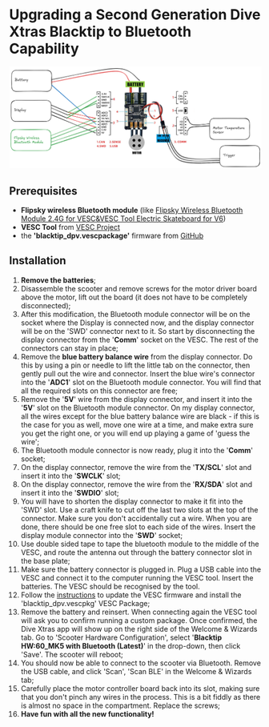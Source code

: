 # Upgrading a Second Generation Dive Xtras Blacktip to Bluetooth Capability

![wiring diagram](./assets/blacktip_tech_bluetooth_wiring.png)

## Prerequisites

- **Flipsky wireless Bluetooth module** (like [Flipsky Wireless Bluetooth Module 2.4G for VESC&VESC Tool Electric Skateboard for V6](https://www.aliexpress.com/item/1005008747516291.html))
- **VESC Tool** from [VESC Project](https://vesc-project.com/vesc_tool)
- the **'blacktip_dpv.vescpackage'** firmware from [GitHub](https://github.com/mikeller/vesc_pkg/releases/)

## Installation

1. **Remove the batteries**;
2. Disassemble the scooter and remove screws for the motor driver board above the motor, lift out the board (it does not have to be completely disconnected);
3. After this modification, the Bluetooth module connector will be on the socket where the Display is connected now, and the display connector will be on the 'SWD' connector next to it. So start by disconnecting the display connector from the '**Comm**' socket on the VESC. The rest of the connectors can stay in place;
4. Remove the **blue battery balance wire** from the display connector. Do this by using a pin or needle to lift the little tab on the connector, then gently pull out the wire and connector. Insert the blue wire's connector into the '**ADC1**' slot on the Bluetooth module connector. You will find that all the required slots on this connector are free;
5. Remove the '**5V**' wire from the display connector, and insert it into the '**5V**' slot on the Bluetooth module connector. On my display connector, all the wires except for the blue battery balance wire are black - if this is the case for you as well, move one wire at a time, and make extra sure you get the right one, or you will end up playing a game of 'guess the wire';
6. The Bluetooth module connector is now ready, plug it into the '**Comm**' socket;
7. On the display connector, remove the wire from the '**TX/SCL**' slot and insert it into the '**SWCLK**' slot;
8. On the display connector, remove the wire from the '**RX/SDA**' slot and insert it into the '**SWDIO**' slot;
9. You will have to shorten the display connector to make it fit into the 'SWD' slot. Use a craft knife to cut off the last two slots at the top of the connector. Make sure you don't accidentally cut a wire. When you are done, there should be one free slot to each side of the wires. Insert the display module connector into the '**SWD**' socket;
10. Use double sided tape to tape the bluetooth module to the middle of the VESC, and route the antenna out through the battery connector slot in the base plate;
11. Make sure the battery connector is plugged in. Plug a USB cable into the VESC and connect it to the computer running the VESC tool. Insert the batteries. The VESC should be recognised by the tool.
12. Follow the [instructions](./README.md#installation) to update the VESC firmware and install the 'blacktip\_dpv.vescpkg' VESC Package;
13. Remove the battery and reinsert. When connecting again the VESC tool will ask you to confirm running a custom package. Once confirmed, the Dive Xtras app will show up on the right side of the Welcome & Wizards tab. Go to 'Scooter Hardware Configuration', select '**Blacktip HW:60_MK5 with Bluetooth (Latest)**' in the drop-down, then click 'Save'. The scooter will reboot;
14. You should now be able to connect to the scooter via Bluetooth. Remove the USB cable, and click 'Scan', 'Scan BLE' in the Welcome & Wizards tab;
15. Carefully place the motor controller board back into its slot, making sure that you don't pinch any wires in the process. This is a bit fiddly as there is almost no space in the compartment. Replace the screws;
16. **Have fun with all the new functionality!**
